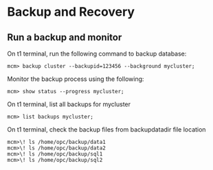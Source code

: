 # Backup and Recovery
## Run a backup and monitor
On t1 terminal, run the following command to backup database:
```
mcm> backup cluster --backupid=123456 --background mycluster;
```
Monitor the backup process using the following:
```
mcm> show status --progress mycluster;
```
On t1 terminal, list all backups for mycluster
```
mcm> list backups mycluster;
```
On t1 terminal, check the backup files from backupdatadir file location
```
mcm>\! ls /home/opc/backup/data1
mcm>\! ls /home/opc/backup/data2
mcm>\! ls /home/opc/backup/sql1
mcm>\! ls /home/opc/backup/sql2
```

